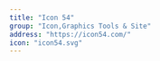 ```yaml
---
title: "Icon 54"
group: "Icon,Graphics Tools & Site"
address: "https://icon54.com/"
icon: "icon54.svg"
---
```

